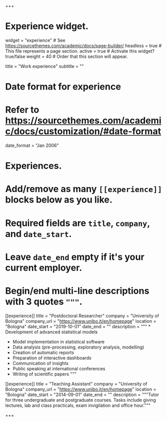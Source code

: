 +++
# Experience widget.
widget = "experience"  # See https://sourcethemes.com/academic/docs/page-builder/
headless = true  # This file represents a page section.
active = true  # Activate this widget? true/false
weight = 40  # Order that this section will appear.

title = "Work experience"
subtitle = ""

# Date format for experience
#   Refer to https://sourcethemes.com/academic/docs/customization/#date-format
date_format = "Jan 2006"

# Experiences.
#   Add/remove as many `[[experience]]` blocks below as you like.
#   Required fields are `title`, `company`, and `date_start`.
#   Leave `date_end` empty if it's your current employer.
#   Begin/end multi-line descriptions with 3 quotes `"""`.
[[experience]]
  title = "Postdoctoral Researcher"
  company = "University of Bologna"
  company_url = "https://www.unibo.it/en/homepage"
  location = "Bologna"
  date_start = "2019-10-01"
  date_end = ""
  description = """ * Development of advanced statistical models 
  * Model implementation in statistical software 
  * Data analysis (pre-processing, exploratory analysis, modelling) 
  * Creation of automatic reports 
  * Preparation of interactive dashboards 
  * Communication of insights 
  * Public speaking at international conferences 
  * Writing of scientific papers """

[[experience]]
  title = "Teaching Assistant"
  company = "University of Bologna"
  company_url = "https://www.unibo.it/en/homepage"
  location = "Bologna"
  date_start = "2014-09-01"
  date_end = ""
  description = """Tutor for three undergraduate and postgraduate courses. Tasks include giving lectures, lab and class practicals, exam invigilation and office hour."""

+++
